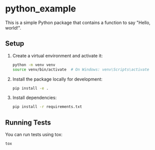 # python_example

This is a simple Python package that contains a function to say "Hello, world!".

## Setup

1. Create a virtual environment and activate it:

   ```bash
   python -m venv venv
   source venv/bin/activate  # On Windows: venv\Scripts\activate
   ```

2. Install the package locally for development:

   ```bash
   pip install -e .
   ```

3. Install dependencies:

   ```bash
   pip install -r requirements.txt
   ```

## Running Tests

You can run tests using tox:

```bash
tox
```
